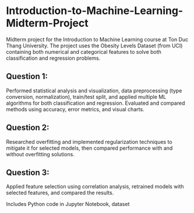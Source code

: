 # Introduction-to-Machine-Learning-Midterm-Project
Midterm project for the Introduction to Machine Learning course at Ton Duc Thang University. The project uses the Obesity Levels Dataset (from UCI) containing both numerical and categorical features to solve both classification and regression problems.

## Question 1: 
Performed statistical analysis and visualization, data preprocessing (type conversion, normalization), train/test split, and applied multiple ML algorithms for both classification and regression. Evaluated and compared methods using accuracy, error metrics, and visual charts.

## Question 2: 
Researched overfitting and implemented regularization techniques to mitigate it for selected models, then compared performance with and without overfitting solutions.

## Question 3: 
Applied feature selection using correlation analysis, retrained models with selected features, and compared the results.

Includes Python code in Jupyter Notebook, dataset
